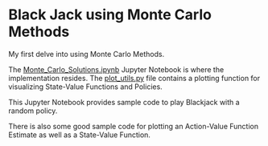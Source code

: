 # Black Jack using Monte Carlo Methods

My first delve into using Monte Carlo Methods.

The [Monte_Carlo_Solutions.ipynb](https://github.com/the-john/Black_Jack/blob/master/Monte_Carlo_Solution.ipynb) Jupyter Notebook is where the implementation resides.
The [plot_utils.py]() file contains a plotting function for visualizing State-Value Functions and Policies.

This Jupyter Notebook provides sample code to play Blackjack with a random policy.  

There is also some good sample code for plotting an Action-Value Function Estimate as well as a State-Value Function.


